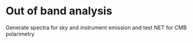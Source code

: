 # Out of band analysis

  Generate spectra for sky and instrument emission and test NET for CMB polarimetry
